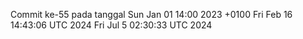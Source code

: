 Commit ke-55 pada tanggal Sun Jan 01 14:00 2023 +0100
Fri Feb 16 14:43:06 UTC 2024
Fri Jul  5 02:30:33 UTC 2024
